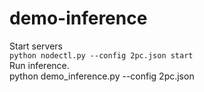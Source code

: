 # demo-inference
Start servers  
`python nodectl.py --config 2pc.json start`  
Run inference.  
python demo_inference.py --config 2pc.json